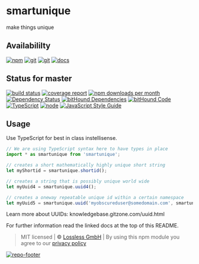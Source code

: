 # smartunique

make things unique

## Availabililty

[![npm](https://pushrocks.gitlab.io/assets/repo-button-npm.svg)](https://www.npmjs.com/package/smartunique)
[![git](https://pushrocks.gitlab.io/assets/repo-button-git.svg)](https://GitLab.com/pushrocks/smartunique)
[![git](https://pushrocks.gitlab.io/assets/repo-button-mirror.svg)](https://github.com/pushrocks/smartunique)
[![docs](https://pushrocks.gitlab.io/assets/repo-button-docs.svg)](https://pushrocks.gitlab.io/smartunique/)

## Status for master

[![build status](https://GitLab.com/pushrocks/smartunique/badges/master/build.svg)](https://GitLab.com/pushrocks/smartunique/commits/master)
[![coverage report](https://GitLab.com/pushrocks/smartunique/badges/master/coverage.svg)](https://GitLab.com/pushrocks/smartunique/commits/master)
[![npm downloads per month](https://img.shields.io/npm/dm/smartunique.svg)](https://www.npmjs.com/package/smartunique)
[![Dependency Status](https://david-dm.org/pushrocks/smartunique.svg)](https://david-dm.org/pushrocks/smartunique)
[![bitHound Dependencies](https://www.bithound.io/github/pushrocks/smartunique/badges/dependencies.svg)](https://www.bithound.io/github/pushrocks/smartunique/master/dependencies/npm)
[![bitHound Code](https://www.bithound.io/github/pushrocks/smartunique/badges/code.svg)](https://www.bithound.io/github/pushrocks/smartunique)
[![TypeScript](https://img.shields.io/badge/TypeScript-2.x-blue.svg)](https://nodejs.org/dist/latest-v6.x/docs/api/)
[![node](https://img.shields.io/badge/node->=%206.x.x-blue.svg)](https://nodejs.org/dist/latest-v6.x/docs/api/)
[![JavaScript Style Guide](https://img.shields.io/badge/code%20style-standard-brightgreen.svg)](http://standardjs.com/)

## Usage

Use TypeScript for best in class instellisense.

```javascript
// We are using TypeScript syntax here to have types in place
import * as smartunique from 'smartunique';

// creates a short mathematically highly unique short string
let myShortid = smartunique.shortid();

// creates a string that is possibly unique world wide
let myUuid4 = smartunique.uuid4();

// creates a oneway repeatable unique id within a certain namespace
let myUuid5 = smartunique.uuid('myobscureduser@somedomain.com', smartunique.uuid4());
```

Learn more about UUIDs: knowledgebase.gitzone.com/uuid.html

For further information read the linked docs at the top of this README.

> MIT licensed | **&copy;** [Lossless GmbH](https://lossless.gmbh)
> | By using this npm module you agree to our [privacy policy](https://lossless.gmbH/privacy.html)

[![repo-footer](https://pushrocks.gitlab.io/assets/repo-footer.svg)](https://push.rocks)
